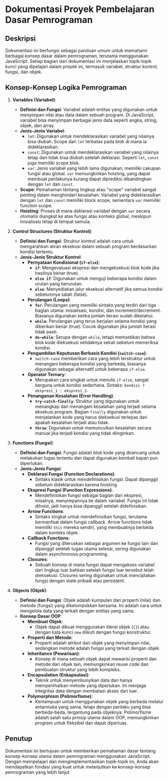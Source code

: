 # Dokumentasi Proyek Pembelajaran Dasar Pemrograman

## Deskripsi
Dokumentasi ini berfungsi sebagai panduan umum untuk memahami berbagai konsep dasar dalam pemrograman, terutama menggunakan JavaScript. Setiap bagian dari dokumentasi ini menjelaskan topik-topik kunci yang dipelajari dalam proyek ini, termasuk variabel, struktur kontrol, fungsi, dan objek.

## Konsep-Konsep Logika Pemrograman

1. **Variables (Variabel)**:
   - **Definisi dan Fungsi**: Variabel adalah entitas yang digunakan untuk menyimpan nilai atau data dalam sebuah program. Di JavaScript, variabel bisa menyimpan berbagai jenis data seperti angka, string, objek, dan array.
   - **Jenis-Jenis Variabel**:
     - `let`: Digunakan untuk mendeklarasikan variabel yang nilainya bisa diubah. Scope dari `let` terbatas pada blok di mana ia dideklarasikan.
     - `const`: Digunakan untuk mendeklarasikan variabel yang nilainya tetap dan tidak bisa diubah setelah deklarasi. Seperti `let`, `const` juga memiliki scope blok.
     - `var`: Jenis variabel yang lebih lama digunakan, memiliki cakupan fungsi atau global. `var` memungkinkan hoisting, yang dapat membuat perilakunya kurang dapat diprediksi dibandingkan dengan `let` dan `const`.
   - **Scope**: Pemahaman tentang lingkup atau "scope" variabel sangat penting dalam menghindari kesalahan. Variabel yang dideklarasikan dengan `let` dan `const` memiliki block scope, sementara `var` memiliki function scope.
   - **Hoisting**: Proses di mana deklarasi variabel dengan `var` secara otomatis diangkat ke atas fungsi atau konteks global, meskipun inisialisasi tetap di tempat semula.

2. **Control Structures (Struktur Kontrol)**:
   - **Definisi dan Fungsi**: Struktur kontrol adalah cara untuk mengarahkan aliran eksekusi dalam sebuah program berdasarkan kondisi tertentu.
   - **Jenis-Jenis Struktur Kontrol**:
     - **Pernyataan Kondisional (`if-else`)**:
       - **`if`**: Mengevaluasi ekspresi dan mengeksekusi blok kode jika hasilnya benar (true).
       - **`else if`**: Digunakan untuk menguji beberapa kondisi dalam urutan yang berurutan.
       - **`else`**: Menyediakan jalur eksekusi alternatif jika semua kondisi sebelumnya salah (false).
     - **Perulangan (Loops)**:
       - **`for`**: Perulangan yang memiliki sintaks yang terdiri dari tiga bagian utama: inisialisasi, kondisi, dan increment/decrement. Biasanya digunakan ketika jumlah iterasi sudah diketahui.
       - **`while`**: Perulangan yang terus berjalan selama kondisi yang diberikan benar (true). Cocok digunakan jika jumlah iterasi tidak pasti.
       - **`do-while`**: Serupa dengan `while`, tetapi memastikan bahwa blok kode dieksekusi setidaknya sekali sebelum memeriksa kondisi.
     - **Pengambilan Keputusan Berbasis Kondisi (`switch-case`)**:
       - `switch-case` memberikan cara yang lebih terstruktur untuk menangani beberapa kondisi yang berbeda, biasanya digunakan sebagai alternatif untuk beberapa `if-else`.
     - **Operator Ternary**:
       - Merupakan cara singkat untuk menulis `if-else`, sangat berguna untuk kondisi sederhana. Sintaks: `kondisi ? ekspresi_1 : ekspresi_2`.
     - **Penanganan Kesalahan (Error Handling)**:
       - **`try-catch-finally`**: Struktur yang digunakan untuk menangkap dan menangani kesalahan yang terjadi selama eksekusi program. Bagian `finally` digunakan untuk menjalankan kode yang harus dieksekusi terlepas dari apakah kesalahan terjadi atau tidak.
       - **`throw`**: Digunakan untuk memunculkan kesalahan secara manual jika terjadi kondisi yang tidak diinginkan.

3. **Functions (Fungsi)**:
   - **Definisi dan Fungsi**: Fungsi adalah blok kode yang dirancang untuk melakukan tugas tertentu dan dapat digunakan kembali kapan pun diperlukan.
   - **Jenis-Jenis Fungsi**:
     - **Deklarasi Fungsi (Function Declarations)**:
       - Sintaks klasik untuk mendefinisikan fungsi. Dapat dipanggil sebelum dideklarasikan karena hoisting.
     - **Ekspresi Fungsi (Function Expressions)**:
       - Mendefinisikan fungsi sebagai bagian dari ekspresi, misalnya, menyimpannya ke dalam variabel. Fungsi ini tidak dihoist, jadi hanya bisa dipanggil setelah didefinisikan.
     - **Arrow Functions**:
       - Sintaks singkat untuk mendefinisikan fungsi, terutama bermanfaat dalam fungsi callback. Arrow functions tidak memiliki `this` mereka sendiri, yang membuatnya berbeda dalam konteks objek.
     - **Callback Functions**:
       - Fungsi yang diteruskan sebagai argumen ke fungsi lain dan dipanggil setelah tugas utama selesai, sering digunakan dalam asynchronous programming.
     - **Closures**:
       - Sebuah konsep di mana fungsi dapat mengakses variabel dari lingkup luar bahkan setelah fungsi luar tersebut telah dieksekusi. Closures sering digunakan untuk menciptakan fungsi dengan state pribadi atau persistent.

4. **Objects (Objek)**:
   - **Definisi dan Fungsi**: Objek adalah kumpulan dari properti (nilai) dan metode (fungsi) yang dikelompokkan bersama. Ini adalah cara untuk mengelola data yang terkait dengan entitas yang sama.
   - **Konsep Dasar OOP**:
     - **Membuat Objek**:
       - Objek dapat dibuat menggunakan literal objek (`{}`) atau dengan kata kunci `new` diikuti dengan fungsi konstruktur.
     - **Properti dan Metode**:
       - Properti adalah atribut dari objek yang menyimpan nilai, sedangkan metode adalah fungsi yang terkait dengan objek.
     - **Inheritance (Pewarisan)**:
       - Konsep di mana sebuah objek dapat mewarisi properti dan metode dari objek lain, memungkinkan reuse code dan pembuatan struktur yang lebih kompleks.
     - **Encapsulation (Enkapsulasi)**:
       - Teknik untuk menyembunyikan data dan hanya memperlihatkan metode yang diperlukan. Ini menjaga integritas data dengan membatasi akses dari luar.
     - **Polymorphism (Polimorfisme)**:
       - Kemampuan untuk menggunakan objek yang berbeda melalui antarmuka yang sama, tetapi dengan perilaku yang bisa berbeda-beda, tergantung pada objeknya. Polimorfisme adalah salah satu prinsip utama dalam OOP, memungkinkan program untuk fleksibel dan dapat diperluas.

## Penutup
Dokumentasi ini bertujuan untuk memberikan pemahaman dasar tentang konsep-konsep utama dalam pemrograman menggunakan JavaScript. Dengan mempelajari dan mengimplementasikan topik-topik ini, Anda akan mendapatkan fondasi yang kuat untuk melanjutkan ke konsep-konsep pemrograman yang lebih lanjut.
